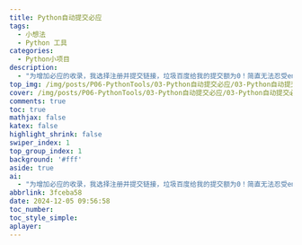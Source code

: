 ```yaml
---
title: Python自动提交必应
tags:
  - 小想法
  - Python 工具
categories:
  - Python小项目
description:
  - "为增加必应的收录，我选择注册并提交链接，垃圾百度给我的提交额为0！简直无法忍受emmmm～"
top_img: /img/posts/P06-PythonTools/03-Python自动提交必应/03-Python自动提交必应.png
cover: /img/posts/P06-PythonTools/03-Python自动提交必应/03-Python自动提交必应.webp
comments: true
toc: true
mathjax: false
katex: false
highlight_shrink: false
swiper_index: 1
top_group_index: 1
background: '#fff'
aside: true
ai:
  - "为增加必应的收录，我选择注册并提交链接，垃圾百度给我的提交额为0！简直无法忍受emmmm～"
abbrlink: 3fceba58
date: 2024-12-05 09:56:58
toc_number:
toc_style_simple:
aplayer:
---
```

